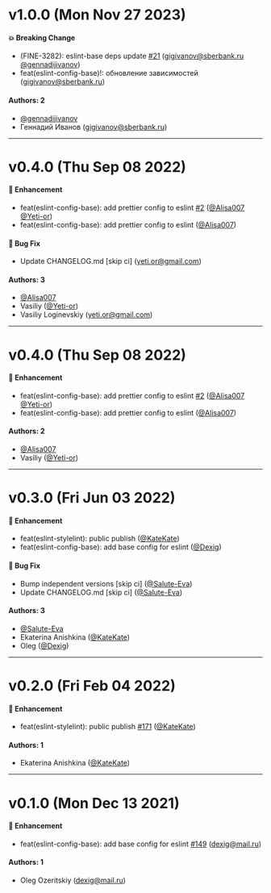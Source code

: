 # v1.0.0 (Mon Nov 27 2023)

#### 💥 Breaking Change

- (FINE-3282): eslint-base deps update [#21](https://github.com/salute-developers/grail/pull/21) (gigivanov@sberbank.ru [@gennadijivanov](https://github.com/gennadijivanov))
- feat(eslint-config-base)!: обновление зависимостей (gigivanov@sberbank.ru)

#### Authors: 2

- [@gennadijivanov](https://github.com/gennadijivanov)
- Геннадий Иванов (gigivanov@sberbank.ru)

---

# v0.4.0 (Thu Sep 08 2022)

#### 🚀 Enhancement

- feat(eslint-config-base): add prettier config to eslint [#2](https://github.com/salute-developers/grail/pull/2) ([@Alisa007](https://github.com/Alisa007) [@Yeti-or](https://github.com/Yeti-or))
- feat(eslint-config-base): add prettier config to eslint ([@Alisa007](https://github.com/Alisa007))

#### 🐛 Bug Fix

- Update CHANGELOG.md \[skip ci\] (yeti.or@gmail.com)

#### Authors: 3

- [@Alisa007](https://github.com/Alisa007)
- Vasiliy ([@Yeti-or](https://github.com/Yeti-or))
- Vasiliy Loginevskiy (yeti.or@gmail.com)

---

# v0.4.0 (Thu Sep 08 2022)

#### 🚀 Enhancement

- feat(eslint-config-base): add prettier config to eslint [#2](https://github.com/salute-developers/grail/pull/2) ([@Alisa007](https://github.com/Alisa007) [@Yeti-or](https://github.com/Yeti-or))
- feat(eslint-config-base): add prettier config to eslint ([@Alisa007](https://github.com/Alisa007))

#### Authors: 2

- [@Alisa007](https://github.com/Alisa007)
- Vasiliy ([@Yeti-or](https://github.com/Yeti-or))

---

# v0.3.0 (Fri Jun 03 2022)

#### 🚀 Enhancement

- feat(eslint-stylelint): public publish ([@KateKate](https://github.com/KateKate))
- feat(eslint-config-base): add base config for eslint ([@Dexig](https://github.com/Dexig))

#### 🐛 Bug Fix

- Bump independent versions \[skip ci\] ([@Salute-Eva](https://github.com/Salute-Eva))
- Update CHANGELOG.md \[skip ci\] ([@Salute-Eva](https://github.com/Salute-Eva))

#### Authors: 3

- [@Salute-Eva](https://github.com/Salute-Eva)
- Ekaterina Anishkina ([@KateKate](https://github.com/KateKate))
- Oleg ([@Dexig](https://github.com/Dexig))

---

# v0.2.0 (Fri Feb 04 2022)

#### 🚀 Enhancement

- feat(eslint-stylelint): public publish [#171](https://github.com/salute-developers/grail/pull/171) ([@KateKate](https://github.com/KateKate))

#### Authors: 1

- Ekaterina Anishkina ([@KateKate](https://github.com/KateKate))

---

# v0.1.0 (Mon Dec 13 2021)

#### 🚀 Enhancement

- feat(eslint-config-base): add base config for eslint [#149](https://github.com/salute-developers/grail/pull/149) (dexig@mail.ru)

#### Authors: 1

- Oleg Ozeritskiy (dexig@mail.ru)
